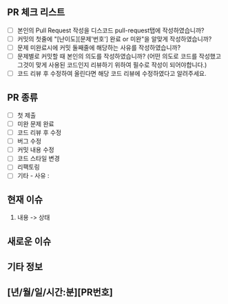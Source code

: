 ## PR 체크 리스트
<!-- Pull Request시 아래에 해당하는 모든 체크 리스트를 채우고 올려주세요 -->
- [ ] 본인의 Pull Request 작성을 디스코드 pull-request탭에 작성하였습니까?
- [ ] 커밋의 첫줄에 "[난이도][문제'번호'] 완료 or 미완"을 알맞게 작성하였습니까?
- [ ] 문제 미완료시에 커밋 둘째줄에 해당하는 사유를 작성하였습니까?
- [ ] 문제별로 커밋할 때 본인의 의도를 작성하였습니까? (어떤 의도로 코드를 작성했고 그것이 맞게 사용된 코드인지 리뷰하기 위하여 필수로 작성이 되어야합니다.)
- [ ] 코드 리뷰 후 수정하여 올린다면 해당 코드 리뷰에 수정하였다고 알려주세요.

## PR 종류
<!-- 어떠한 종류의 Pull Request인지 알려주세요(기타의 이유는 꼭 '사유'도 적기) -->
- [ ] 첫 제출
- [ ] 미완 문제 완료
- [ ] 코드 리뷰 후 수정
- [ ] 버그 수정
- [ ] 커밋 내용 수정
- [ ] 코드 스타일 변경
- [ ] 리팩토링
- [ ] 기타 - 사유 : 

## 현재 이슈
<!-- 현 Pull Request의 상황(도움이 필요한점)을 이슈 번호에 맞춰 적어주세요(다시 Pull Request할때도 이슈 번호는 동일하고 상태가 바뀌어야함)  -->

01. 내용 
    -> 상태

## 새로운 이슈
<!-- 현 PR의 새로운 이슈를 적어주세요 -->

## 기타 정보

## [년/월/일/시간:분][PR번호]
